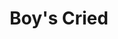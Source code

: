 --- 
title: "Boy's Cried"
publishdate: "2019-8-9T16:48:46+02:00"
src: "https://365manga.net/manga/boy-s-cried"
image: "https://data.365manga.net/images/thumbnails/6622-boy-s-cried.jpg"
description: "Ooshima is a boy who's heart was broken by his good friend and his girlfriend. Kurosaki is the boy who mends Ooshima's broken heart."
---